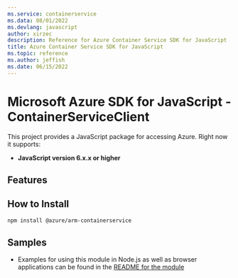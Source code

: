 ```yaml
---
ms.service: containerservice
ms.data: 08/01/2022
ms.devlang: javascript
author: xirzec
description: Reference for Azure Container Service SDK for JavaScript
title: Azure Container Service SDK for JavaScript
ms.topic: reference
ms.author: jeffish
ms.date: 06/15/2022
---
```

# Microsoft Azure SDK for JavaScript - ContainerServiceClient
This project provides a JavaScript package for accessing Azure. Right now it supports:
- **JavaScript version 6.x.x or higher**

## Features


## How to Install

```bash
npm install @azure/arm-containerservice
```

## Samples

* Examples for using this module in Node.js as well as browser applications can be found in the [README for the module](https://www.npmjs.com/package/@azure/arm-containerservice)